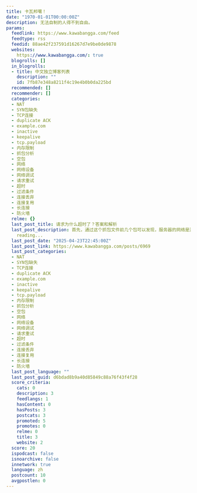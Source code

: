 ```yaml
---
title: 卡瓦邦噶！
date: "1970-01-01T00:00:00Z"
description: 无法自制的人得不到自由。
params:
  feedlink: https://www.kawabangga.com/feed
  feedtype: rss
  feedid: 88ae42f237591d16267d7e9be0de9878
  websites:
    https://www.kawabangga.com/: true
  blogrolls: []
  in_blogrolls:
  - title: 中文独立博客列表
    description: ""
    id: 7fb87e348a8211f4c19e4b0b0da225bd
  recommended: []
  recommender: []
  categories:
  - NAT
  - SYN包缺失
  - TCP连接
  - duplicate ACK
  - example.com
  - inactive
  - keepalive
  - tcp.payload
  - 内存限制
  - 抓包分析
  - 空包
  - 网络
  - 网络设备
  - 网络调试
  - 请求重试
  - 超时
  - 过滤条件
  - 连接丢弃
  - 连接复用
  - 长连接
  - 防火墙
  relme: {}
  last_post_title: 请求为什么超时了？答案和解析
  last_post_description: 首先，通过这个抓包文件前几个包可以发现，服务器的网络是没有问题的，因为访问 DNS 或者 ubuntu apt […]Continue
    reading...
  last_post_date: "2025-04-23T22:45:00Z"
  last_post_link: https://www.kawabangga.com/posts/6969
  last_post_categories:
  - NAT
  - SYN包缺失
  - TCP连接
  - duplicate ACK
  - example.com
  - inactive
  - keepalive
  - tcp.payload
  - 内存限制
  - 抓包分析
  - 空包
  - 网络
  - 网络设备
  - 网络调试
  - 请求重试
  - 超时
  - 过滤条件
  - 连接丢弃
  - 连接复用
  - 长连接
  - 防火墙
  last_post_language: ""
  last_post_guid: d6bdad8b9a40d85849c88a76f43f4f28
  score_criteria:
    cats: 0
    description: 3
    feedlangs: 1
    hasContent: 0
    hasPosts: 3
    postcats: 3
    promoted: 5
    promotes: 0
    relme: 0
    title: 3
    website: 2
  score: 20
  ispodcast: false
  isnoarchive: false
  innetwork: true
  language: zh
  postcount: 10
  avgpostlen: 0
---
```

